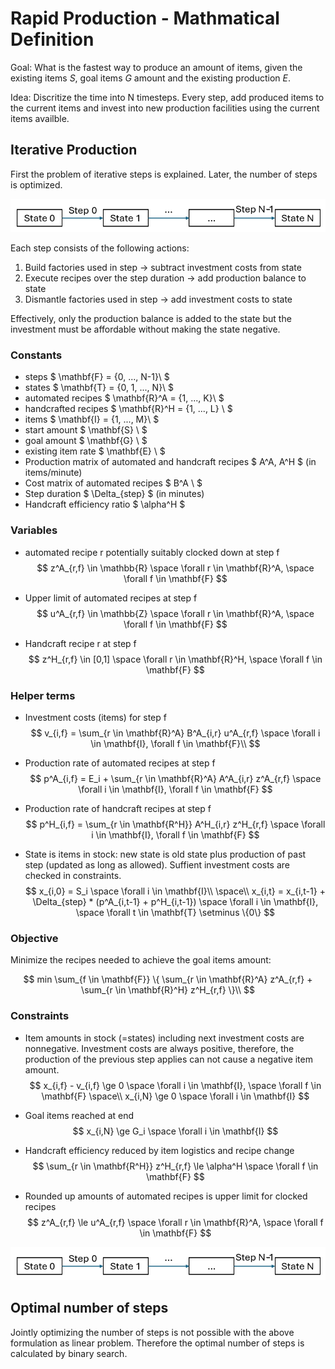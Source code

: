 # Rapid Production - Mathmatical Definition

Goal: What is the fastest way to produce an amount of items, given the existing items $S$, goal items $G$ amount and the existing production $E$.

Idea: Discritize the time into N timesteps. Every step, add produced items to the current items and invest into new production facilities using the current items availble.

## Iterative Production
First the problem of iterative steps is explained. Later, the number of steps is optimized.

![](./rapid_states_and_steps.png)

Each step consists of the following actions:
1. Build factories used in step -> subtract investment costs from state
2. Execute recipes over the step duration -> add production balance to state
3. Dismantle factories used in step -> add investment costs to state

Effectively, only the production balance is added to the state but the investment must be affordable without making the state negative.

### Constants
- steps $ \mathbf{F} = \{0, ..., N-1\}\\ $
- states $ \mathbf{T} = \{0, 1, ..., N\}\\ $
- automated recipes $ \mathbf{R}^A = \{1, ..., K\}\\ $
- handcrafted recipes $ \mathbf{R}^H = \{1, ..., L\} \\ $
- items $ \mathbf{I} = \{1, ..., M\}\\ $
- start amount $ \mathbf{S} \\ $
- goal amount $ \mathbf{G} \\ $
- existing item rate $ \mathbf{E} \\ $
- Production matrix of automated and handcraft recipes $ A^A, A^H $ (in items/minute)
- Cost matrix of automated recipes $ B^A \\ $
- Step duration $ \Delta_{step} $ (in minutes)
- Handcraft efficiency ratio $ \alpha^H $

### Variables
- automated recipe r potentially suitably clocked down at step f
$$
z^A_{r,f} \in \mathbb{R} \space \forall r \in \mathbf{R}^A,  \space \forall f \in \mathbf{F}
$$

- Upper limit of automated recipes at step f
$$
u^A_{r,f} \in \mathbb{Z} \space \forall r \in \mathbf{R}^A,  \space \forall f \in \mathbf{F}
$$

- Handcraft recipe r at step f
$$
z^H_{r,f} \in [0,1] \space \forall r \in \mathbf{R}^H,  \space \forall f \in \mathbf{F}
$$

### Helper terms
- Investment costs (items) for step f
$$
v_{i,f} = \sum_{r \in \mathbf{R}^A} B^A_{i,r} u^A_{r,f}  \space \forall i \in \mathbf{I}, \forall f \in \mathbf{F}\\
$$

- Production rate of automated recipes at step f
$$ 
p^A_{i,f} = E_i + \sum_{r \in \mathbf{R}^A} A^A_{i,r} z^A_{r,f} \space \forall i \in \mathbf{I}, \forall f \in \mathbf{F}
$$

- Production rate of handcraft recipes at step f
$$
p^H_{i,f} = \sum_{r \in \mathbf{R^H}} A^H_{i,r} z^H_{r,f} \space \forall i \in \mathbf{I}, \forall f \in \mathbf{F}
$$

- State is items in stock: new state is old state plus production of past step (updated as long as allowed). Suffient investment costs are checked in constraints.
$$
x_{i,0} = S_i \space \forall i \in \mathbf{I}\\
\space\\
x_{i,t} = x_{i,t-1} + \Delta_{step} * (p^A_{i,t-1} + p^H_{i,t-1})
    \space \forall i \in \mathbf{I}, \space \forall t \in \mathbf{T} \setminus \{0\} 
$$

### Objective
Minimize the recipes needed to achieve the goal items amount:

$$
min \sum_{f \in \mathbf{F}} \{ \sum_{r \in \mathbf{R}^A} z^A_{r,f} + \sum_{r \in \mathbf{R}^H} z^H_{r,f} \}\\
$$

### Constraints
- Item amounts in stock (=states) including next investment costs are nonnegative. Investment costs are always positive, therefore, the production of the previous step applies can not cause a negative item amount.
$$
x_{i,f} - v_{i,f} \ge 0 \space \forall i \in \mathbf{I}, \space \forall f \in \mathbf{F}  
\space\\
x_{i,N} \ge 0 \space \forall i \in \mathbf{I}
$$

- Goal items reached at end
$$ x_{i,N} \ge G_i \space \forall i \in \mathbf{I} $$

- Handcraft efficiency reduced by item logistics and recipe change
$$
\sum_{r \in \mathbf{R^H}} z^H_{r,f} \le \alpha^H \space \forall f \in \mathbf{F}
$$

- Rounded up amounts of automated recipes is upper limit for clocked recipes
$$
z^A_{r,f} \le u^A_{r,f} \space \forall r \in \mathbf{R}^A, \space \forall f \in \mathbf{F}
$$

![](./rapid_states_and_steps.png)

## Optimal number of steps
Jointly optimizing the number of steps is not possible with the above formulation as linear problem. Therefore the optimal number of steps is calculated by binary search.
